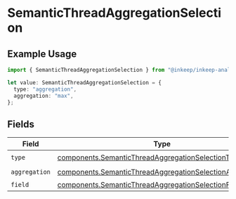 # SemanticThreadAggregationSelection

## Example Usage

```typescript
import { SemanticThreadAggregationSelection } from "@inkeep/inkeep-analytics/models/components";

let value: SemanticThreadAggregationSelection = {
  type: "aggregation",
  aggregation: "max",
};
```

## Fields

| Field                                                                                                                                | Type                                                                                                                                 | Required                                                                                                                             | Description                                                                                                                          |
| ------------------------------------------------------------------------------------------------------------------------------------ | ------------------------------------------------------------------------------------------------------------------------------------ | ------------------------------------------------------------------------------------------------------------------------------------ | ------------------------------------------------------------------------------------------------------------------------------------ |
| `type`                                                                                                                               | [components.SemanticThreadAggregationSelectionType](../../models/components/semanticthreadaggregationselectiontype.md)               | :heavy_check_mark:                                                                                                                   | N/A                                                                                                                                  |
| `aggregation`                                                                                                                        | [components.SemanticThreadAggregationSelectionAggregation](../../models/components/semanticthreadaggregationselectionaggregation.md) | :heavy_check_mark:                                                                                                                   | N/A                                                                                                                                  |
| `field`                                                                                                                              | [components.SemanticThreadAggregationSelectionField](../../models/components/semanticthreadaggregationselectionfield.md)             | :heavy_minus_sign:                                                                                                                   | N/A                                                                                                                                  |